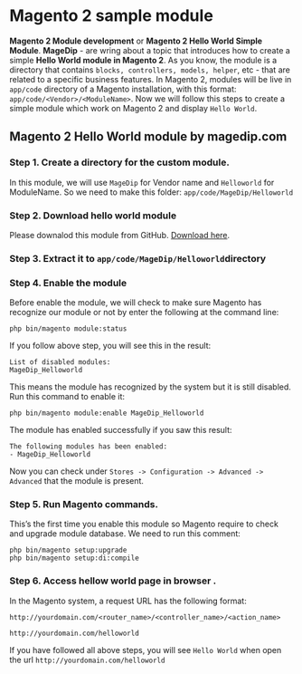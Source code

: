 # Magento 2 sample module

**Magento 2 Module development** or **Magento 2 Hello World Simple Module**. **MageDip** - are wring about a topic that introduces how to create a simple **Hello World module in Magento 2**.
As you know, the module is a  directory that contains `blocks, controllers, models, helper`, etc - that are related to a specific business features. In Magento 2, modules will be live in `app/code` directory of a Magento installation, with this format: `app/code/<Vendor>/<ModuleName>`. Now we will follow this steps to create a simple module which work on Magento 2 and display `Hello World`.


## Magento 2 Hello World module by magedip.com

### Step 1. Create a directory for the custom module.

In this module, we will use `MageDip` for Vendor name and `Helloworld` for ModuleName. So we need to make this folder:
`app/code/MageDip/Helloworld`

### Step 2. Download hello world module

Please downalod this module from GitHub. [Download here](https://github.com/dipakprajapati2703/m2-hello-world-module/archive/refs/heads/master.zip).


### Step 3. Extract it to `app/code/MageDip/Helloworld`directory


### Step 4. Enable the module

Before enable the module, we will check to make sure Magento has recognize our module or not by enter the following at the command line:

~~~
php bin/magento module:status
~~~

If you follow above step, you will see this in the result:

~~~
List of disabled modules:
MageDip_Helloworld
~~~

This means the module has recognized by the system but it is still disabled. Run this command to enable it:

~~~
php bin/magento module:enable MageDip_Helloworld
~~~

The module has enabled successfully if you saw this result:

~~~
The following modules has been enabled:
- MageDip_Helloworld
~~~


Now you can check under `Stores -> Configuration -> Advanced -> Advanced` that the module is present.

### Step 5. Run Magento commands.

This’s the first time you enable this module so Magento require to check and upgrade module database. We need to run this comment:

~~~
php bin/magento setup:upgrade
php bin/magento setup:di:compile
~~~

### Step 6. Access hellow world page in browser .

In the Magento system, a request URL has the following format:

~~~
http://yourdomain.com/<router_name>/<controller_name>/<action_name>
~~~


~~~
http://yourdomain.com/helloworld
~~~

If you have followed all above steps, you will see `Hello World` when open the url `http://yourdomain.com/helloworld`

